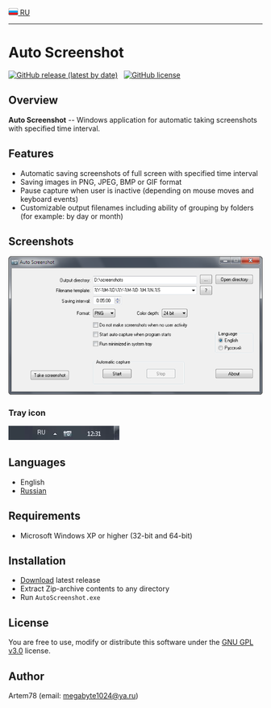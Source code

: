 [![Russian](images/russian_icon.png) RU](README-ru.md "Russian")

-------------------------  

Auto Screenshot
===============

[![GitHub release (latest by date)](https://img.shields.io/github/v/release/artem78/AutoScreenshot?style=plastic)](https://github.com/artem78/AutoScreenshot/releases/latest)&nbsp;&nbsp;&nbsp;[![GitHub license](https://img.shields.io/github/license/artem78/AutoScreenshot?style=plastic)](https://github.com/artem78/AutoScreenshot/blob/master/LICENSE.txt)

## Overview
**Auto Screenshot** -- Windows application for automatic taking screenshots with specified time interval.

## Features
* Automatic saving screenshots of full screen with specified time interval
* Saving images in PNG, JPEG, BMP or GIF format
* Pause capture when user is inactive (depending on mouse moves and keyboard events) 
* Customizable output filenames including ability of grouping by folders (for example: by day or month)

## Screenshots
![](images/main_window.png "Main program window")

### Tray icon
![](images/tray_icon_animation.gif "Tray icon")

## Languages
* English
* [Russian](README-ru.md)

## Requirements
* Microsoft Windows XP or higher (32-bit and 64-bit)

## Installation
* [Download](https://github.com/artem78/AutoScreenshot/releases/latest) latest release
* Extract Zip-archive contents to any directory
* Run `AutoScreenshot.exe`

## License
You are free to use, modify or distribute this software under the [GNU GPL v3.0](https://github.com/artem78/AutoScreenshot/blob/master/LICENSE.txt) license.

## Author
Artem78 (email: [megabyte1024@ya.ru](mailto:megabyte1024@ya.ru?subject=AutoScreenshot))

